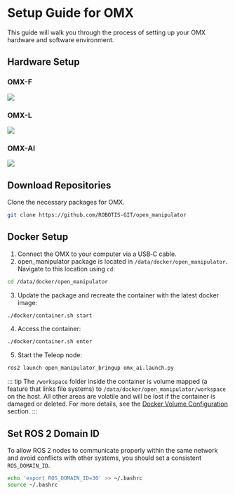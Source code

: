 # Setup Guide for OMX

This guide will walk you through the process of setting up your OMX hardware and software environment.

## Hardware Setup
### OMX-F
![](/quick_start_guide/omx/hardware_setup_OMX_F.png)
### OMX-L
![](/quick_start_guide/omx/hardware_setup_OMX_L.png)
### OMX-AI
![](/quick_start_guide/omx/hardware_setup_OMX_AI.png)



## Download Repositories
Clone the necessary packages for OMX.
```bash
git clone https://github.com/ROBOTIS-GIT/open_manipulator
```

## Docker Setup
1. Connect the OMX to your computer via a USB‑C cable.
2. open_manipulator package is located in `/data/docker/open_manipulator`. Navigate to this location using `cd`:
```bash
cd /data/docker/open_manipulator
```
3. Update the package and recreate the container with the latest docker image:
```bash
./docker/container.sh start
```
4. Access the container:
```bash
./docker/container.sh enter
```
5. Start the Teleop node:
```bash
ros2 launch open_manipulator_bringup omx_ai.launch.py
```
::: tip
The `/workspace` folder inside the container is volume mapped (a feature that links file systems) to `/data/docker/open_manipulator/workspace` on the host. All other areas are volatile and will be lost if the container is damaged or deleted. For more details, see the [Docker Volume Configuration](#docker-volume-configuration) section.
:::


## Set ROS 2 Domain ID
To allow ROS 2 nodes to communicate properly within the same network and avoid conflicts with other systems, you should set a consistent `ROS_DOMAIN_ID`.
```bash
echo 'export ROS_DOMAIN_ID=30' >> ~/.bashrc
source ~/.bashrc
```